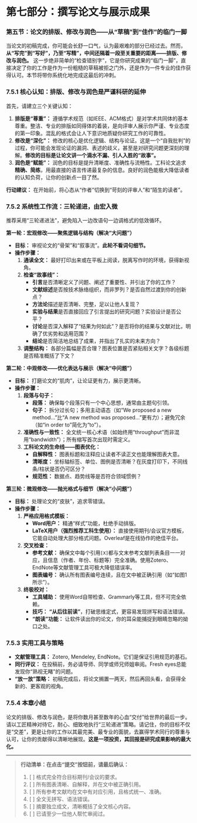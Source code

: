 # **第七部分：撰写论文与展示成果**

### **第五节：论文的排版、修改与润色——从“草稿”到“佳作”的临门一脚**

当论文的初稿完成，你可能会长舒一口气，认为最艰难的部分已经过去。然而，**从“写完”到“写好”，乃至“写精”，中间还隔着一段至关重要的距离——排版、修改与润色。** 这一步绝非简单的“检查错别字”，它是你研究成果的“临门一脚”，直接决定了你的工作是作为一份粗糙的草稿被拒之门外，还是作为一件专业的佳作获得认可。本节将带你系统化地完成这最后的冲刺。

### **7.5.1 核心认知：排版、修改与润色是严谨科研的延伸**

首先，请建立三个关键认知：

1. **排版是“尊重”：** 遵循学术规范（如IEEE、ACM格式）是对学术共同体的基本尊重。整洁、专业的排版如同得体的着装，是向评审人展示你严谨、专业态度的第一印象。混乱的格式会让人下意识地质疑你研究工作的可靠性。
2. **修改是“深化”：** 修改的核心是优化逻辑、结构与论证。这是一个“自我批判”的过程，你可能会发现论证的漏洞、表述的歧义，甚至是对研究问题更深刻的理解。**修改的目标是让论文讲一个滴水不漏、引人入胜的“故事”。**
3. **润色是“赋能”：** 润色的目标是提升清晰度、准确性与流畅性。工科论文追求**精确、简练**，用最直接的语言传递最复杂的信息。良好的润色能极大降低读者的认知负荷，让你的创新点一目了然。

**行动建议：** 在开始前，将心态从“作者”切换到“苛刻的评审人”和“陌生的读者”。

### **7.5.2 系统性工作流：三轮递进，由宏入微**

推荐采用“三轮递进法”，避免陷入一边改语句一边调格式的低效循环。

**第一轮：宏观修改——聚焦逻辑与结构（解决“大问题”）**

* **目标：** 审视论文的“骨架”和“叙事流”。**此轮不看词句细节。**
* **操作步骤：**
    1. **通读全文：** 最好打印出来或在平板上阅读，脱离写作时的环境，获得新视角。
    2. **检查“故事线”：**
        * **引言**是否清晰定义了问题、阐述了重要性、并引出了你的工作？
        * **文献综述**是否按技术脉络组织，而非罗列？是否自然过渡到你的创新点？
        * **方法论**描述是否清晰、完整，足以让他人复现？
        * **实验与结果**是否直接回应了引言提出的研究问题？实验设计是否公平？
        * **讨论**是否深入解释了“结果为何如此”？是否将你的结果与文献对比，明确了优劣势和适用范围？
        * **结论**是否简洁地总结了成果，并指出了扎实的未来方向？
    3. **调整结构：** 各部分篇幅是否合理？图表位置是否紧贴相关文字？各级标题是否精准概括了下文？

**第二轮：中观修改——优化表达与展示（解决“中问题”）**

* **目标：** 打磨论文的“肌肉”，让论证更有力，展示更清晰。
* **操作步骤：**
    1. **段落与句子：**
        * **段落：** 确保每个段落只有一个中心思想，通常由主题句引领。
        * **句子：** 拆分过长句；多用主动语态（如“We proposed a new method...”比“A new method was proposed...”更有力）；避免冗余（如“in order to”简化为“to”）。
    2. **准确性与一致性：** 全文统一核心术语（如始终用“throughput”而非混用“bandwidth”）；所有缩写首次出现时需定义。
    3. **工科论文的生命线——图表优化：**
        * **自解释性：** 图表标题和注释应让读者不读正文也能理解图表大意。
        * **清晰度：** 坐标轴标签、单位、图例是否清晰？在灰度打印下，不同线条/柱状是否仍可区分？
        * **规范性：** 数据点、趋势线等是否符合领域惯例？

**第三轮：微观修改——抛光格式与细节（解决“小问题”）**

* **目标：** 处理论文的“皮肤”，追求零错误。
* **操作步骤：**
    1. **严格应用格式模板：**
        * **Word用户：** 精通“样式”功能，杜绝手动排版。
        * **LaTeX用户（强烈推荐工科生使用）：** 直接使用期刊/会议官方模板，它能自动处理大部分格式问题。Overleaf是在线协作的绝佳平台。
    2. **交叉检查：**
        * **参考文献：** 确保文中每个引用`[X]`都与文末参考文献列表条目一一对应，且信息（作者、年份、标题等）完全准确。使用Zotero、EndNote等文献管理工具可极大降低错误率。
        * **图表编号：** 确认所有图表编号连续，且在文中被正确引用（如“如图1所示”）。
    3. **终极校对：**
        * **工具辅助：** 使用Word自带检查、Grammarly等工具，但不可完全依赖。
        * **技巧：** **“从后往前读”**，打破思维定式，更容易发现拼写和语法错误。
        * **“朗读”功能：** 让软件读出你的论文，你的耳朵能捕捉到眼睛忽略的拗口之处。

### **7.5.3 实用工具与策略**

* **文献管理工具：** Zotero, Mendeley, EndNote。它们是保证引用规范的基石。
* **同行评议：** 在投稿前，务必请导师、同学或师兄师姐审阅。Fresh eyes总能发现你“熟视无睹”的问题。
* **“放一放”策略：** 初稿完成后，将论文搁置一两天，然后再回头看，会获得全新的、更客观的视角。

### **7.5.4 本章小结**

论文的排版、修改与润色，是将你数月甚至数年的心血“交付”给世界的最后一步。请以工匠精神对待它，耐心、细致地执行“三轮递进”策略。请记住，你的目标不仅是“交差”，更是让你的工作以其最完美、最专业的面貌，去赢得学术同行的尊重与认可，让你的贡献得以清晰地展现。**这是一项投资，其回报是研究成果影响的最大化。**

---


> **行动清单：在点击“提交”按钮前，请最后确认：**
>
> 1. [ ] 格式完全符合目标期刊/会议的要求。
> 2. [ ] 所有图表清晰、自解释，并在文中被正确引用。
> 3. [ ] 所有参考文献均在文中有对应引用，且格式统一、准确。
> 4. [ ] 全文无拼写、语法错误。
> 5. [ ] 摘要独立成文，清晰概括了全文核心内容。
> 6. [ ] 已请至少一位他人帮忙审阅过。
